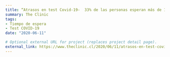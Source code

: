 ```yaml
---
title: “Atrasos en test Covid-19-  33% de las personas esperan más de 14 días los resultados”
summary: The Clinic
tags:
- Tiempo de espera
- Test COVID-19
date: "2020-06-11"

# Optional external URL for project (replaces project detail page).
external_link: https://www.theclinic.cl/2020/06/11/atrasos-en-test-covid-19-33-de-las-personas-esperan-mas-de-14-dias-los-resultados/
---
```

